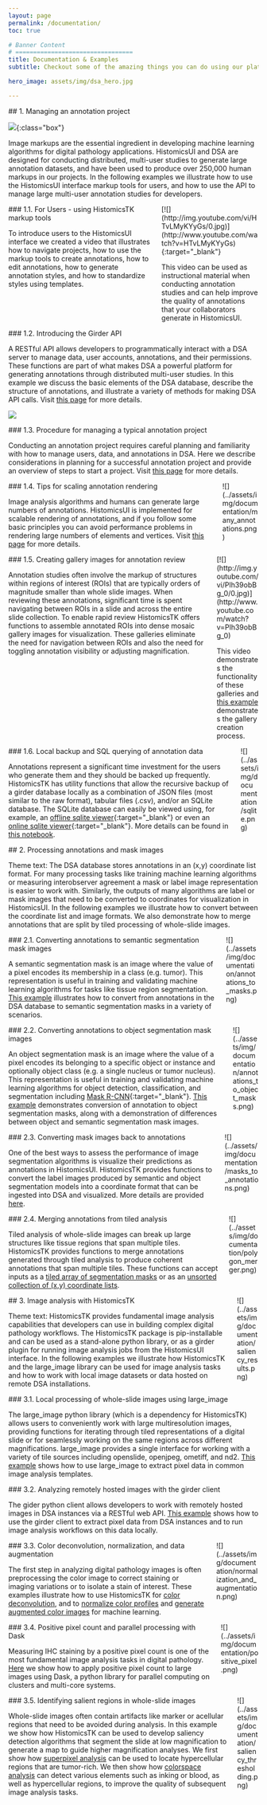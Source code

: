 ```yaml
---
layout: page
permalink: /documentation/
toc: true

# Banner Content
# =================================
title: Documentation & Examples
subtitle: Checkout some of the amazing things you can do using our platform.

hero_image: assets/img/dsa_hero.jpg

---
```


<div class="doc-main-section" markdown="1">
## 1. Managing an annotation project

![](../assets/img/documentation/annotation_interface.png){:class="box"}

Image markups are the essential ingredient in developing machine learning algorithms for digital pathology applications. HistomicsUI and DSA are designed for conducting distributed, multi-user studies to generate large annotation datasets, and have been used to produce over 250,000 human markups in our projects. In the following examples we illustrate how to use the HistomicsUI interface markup tools for users, and how to use the API to manage large multi-user annotation studies for developers.
</div>

<div class="doc-sub-section columns is-variable is-3">
<div class="column is-8" markdown="1">
### 1.1. For Users - using HistomicsTK markup tools

To introduce users to the HistomicsUI interface we created a video that illustrates how to navigate projects, how to use the markup tools to create annotations, how to edit annotations, how to generate annotation styles, and how to standardize styles using templates.
</div>

<div class="doc-image column is-4" markdown="1">
[![](http://img.youtube.com/vi/HTvLMyKYyGs/0.jpg)](http://www.youtube.com/watch?v=HTvLMyKYyGs){:target="_blank"}

This video can be used as instructional material when conducting annotation studies and can help improve the quality of annotations that your collaborators generate in HistomicsUI.
</div>
</div>

<div class="doc-sub-section" markdown="1">
### 1.2. Introducing the Girder API

A RESTful API allows developers to programmatically interact with a DSA server to manage data, user accounts, annotations, and their permissions. These functions are part of what makes DSA a powerful platform for generating annotations through distributed multi-user studies. In this example we discuss the basic elements of the DSA database, describe the structure of annotations, and illustrate a variety of methods for making DSA API calls. Visit [this page](https://digitalslidearchive.github.io/HistomicsTK/examples/introducing_the_girder_api) for more details.

![](../assets/img/documentation/annotation_definitions.png)

</div>

<div class="doc-sub-section" markdown="1">
### 1.3. Procedure for managing a typical annotation project

Conducting an annotation project requires careful planning and familiarity with how to manage users, data, and annotations in DSA. Here we describe considerations in planning for a successful annotation project and provide an overview of steps to start a project. Visit [this page](https://digitalslidearchive.github.io/HistomicsTK/examples/procedure_for_typical_annotation_project) for more details.
</div>

<div class="doc-sub-section columns is-variable is-3">
<div class="column is-8" markdown="1">
### 1.4. Tips for scaling annotation rendering

Image analysis algorithms and humans can generate large numbers of annotations. HistomicsUI is implemented for scalable rendering of annotations, and if you follow some basic principles you can avoid performance problems in rendering large numbers of elements and vertices. Visit [this page](https://digitalslidearchive.github.io/HistomicsTK/examples/tips_for_scalable_annotation_rendering) for more details.
</div>

<div class="doc-image column is-4" markdown="1">
![](../assets/img/documentation/many_annotations.png)
</div>
</div>

<div class="doc-sub-section columns is-variable is-3">
<div class="column is-8" markdown="1">
### 1.5. Creating gallery images for annotation review

Annotation studies often involve the markup of structures within regions of interest (ROIs) that are typically orders of magnitude smaller than whole slide images. When reviewing these annotations, significant time is spent navigating between ROIs in a slide and across the entire slide collection. To enable rapid review HistomicsTK offers functions to assemble annotated ROIs into dense mosaic gallery images for visualization. These galleries eliminate the need for navigation between ROIs and also the need for toggling annotation visibility or adjusting magnification.
</div>

<div class="doc-image column is-4" markdown="1">
[![](http://img.youtube.com/vi/Plh39obBg_0/0.jpg)](http://www.youtube.com/watch?v=Plh39obBg_0)

This video demonstrates the functionality of these galleries and [this example](https://digitalslidearchive.github.io/HistomicsTK/examples/creating_gallery_images_review) demonstrates the gallery creation process.
</div>
</div>

<div class="doc-sub-section columns is-variable is-3">
<div class="column is-8" markdown="1">
### 1.6. Local backup and SQL querying of annotation data

Annotations represent a significant time investment for the users who generate them and they should be backed up frequently. HistomicsTK has utility functions that allow the recursive backup of a girder database locally as a combination of JSON files (most similar to the raw format), tabular files (.csv), and/or an SQLite database. The SQLite database can easily be viewed using, for example, an [offline sqlite viewer](https://sqlitebrowser.org/dl/){:target="_blank"} or even an [online sqlite viewer](https://sqliteonline.com/){:target="_blank"}. More details can be found in [this notebook](https://digitalslidearchive.github.io/HistomicsTK/examples/annotation_database_backup_and_sql_parser).
</div>

<div class="doc-image column is-4" markdown="1">
![](../assets/img/documentation/sqlite.png)
</div>
</div>


<div class="doc-main-section" markdown="1">
## 2. Processing annotations and mask images

Theme text: The DSA database stores annotations in an (x,y) coordinate list format. For many processing tasks like training machine learning algorithms or measuring interobserver agreement a mask or label image representation is easier to work with. Similarly, the outputs of many algorithms are label or mask images that need to be converted to coordinates for visualization in HistomicsUI. In the following examples we illustrate how to convert between the coordinate list and image formats. We also demonstrate how to merge annotations that are split by tiled processing of whole-slide images.
</div>

<div class="doc-sub-section columns is-variable is-3">
<div class="column is-8" markdown="1">
### 2.1. Converting annotations to semantic segmentation mask images

A semantic segmentation mask is an image where the value of a pixel encodes its membership in a class (e.g. tumor). This representation is useful in training and validating machine learning algorithms for tasks like tissue region segmentation. [This example](https://digitalslidearchive.github.io/HistomicsTK/examples/annotations_to_semantic_segmentation_masks) illustrates how to convert from annotations in the DSA database to semantic segmentation masks in a variety of scenarios.
</div>

<div class="doc-image column is-4" markdown="1">
![](../assets/img/documentation/annotations_to_masks.png)
</div>
</div>

<div class="doc-sub-section columns is-variable is-3">
<div class="column is-8" markdown="1">
### 2.2. Converting annotations to object segmentation mask images

An object segmentation mask is an image where the value of a pixel encodes its belonging to a specific object or instance and optionally object class (e.g. a single nucleus or tumor nucleus). This representation is useful in training and validating machine learning algorithms for object detection, classification, and segmentation including [Mask R-CNN](https://arxiv.org/abs/1703.06870){:target="_blank"}. [This example](https://digitalslidearchive.github.io/HistomicsTK/examples/annotations_to_object_segmentation_masks) demonstrates conversion of annotation to object segmentation masks, along with a demonstration of differences between object and semantic segmentation mask images.
</div>

<div class="doc-image column is-4" markdown="1">
![](../assets/img/documentation/annotations_to_object_masks.png)
</div>
</div>

<div class="doc-sub-section columns is-variable is-3">
<div class="column is-8" markdown="1">
### 2.3. Converting mask images back to annotations

One of the best ways to assess the performance of image segmentation algorithms is visualize their predictions as annotations in HistomicsUI. HistomicsTK provides functions to convert the label images produced by semantic and object segmentation models into a coordinate format that can be ingested into DSA and visualized. More details are provided [here](https://digitalslidearchive.github.io/HistomicsTK/examples/segmentation_masks_to_annotations).
</div>

<div class="doc-image column is-4" markdown="1">
![](../assets/img/documentation/masks_to_annotations.png)
</div>
</div>

<div class="doc-sub-section columns is-variable is-3">
<div class="column is-8" markdown="1">
### 2.4. Merging annotations from tiled analysis

Tiled analysis of whole-slide images can break up large structures like tissue regions that span multiple tiles. HistomicsTK provides functions to merge annotations generated through tiled analysis to produce coherent annotations that span multiple tiles. These functions can accept inputs as a [tiled array of segmentation masks](https://digitalslidearchive.github.io/HistomicsTK/examples/polygon_merger_from_tiled_masks) or as an [unsorted collection of (x,y) coordinate lists](https://digitalslidearchive.github.io/HistomicsTK/examples/polygon_merger_using_rtree).
</div>

<div class="doc-image column is-4" markdown="1">
![](../assets/img/documentation/polygon_merger.png)
</div>
</div>


<div class="doc-main-section columns is-variable is-3">
<div class="column is-8" markdown="1">
## 3. Image analysis with HistomicsTK

Theme text: HistomicsTK provides fundamental image analysis capabilities that developers can use in building complex digital pathology workflows. The HistomicsTK package is pip-installable and can be used as a stand-alone python library, or as a girder plugin for running image analysis jobs from the HistomicsUI interface. In the following examples we illustrate how HistomicsTK and the large_image library can be used for image analysis tasks and how to work with local image datasets or data hosted on remote DSA installations.
</div>
<div class="doc-image column is-4" markdown="1">
![](../assets/img/documentation/saliency_results.png)
</div>
</div>

<div class="doc-sub-section" markdown="1">
### 3.1. Local processing of whole-slide images using large_image

The large_image python library (which is a dependency for HistomicsTK) allows users to conveniently work with large multiresolution images, providing functions for iterating through tiled representations of a digital slide or for seamlessly working on the same regions across different magnifications. large_image provides a single interface for working with a variety of tile sources including openslide, openjpeg, ometiff, and nd2. [This example](https://digitalslidearchive.github.io/HistomicsTK/examples/using_large_image) shows how to use large_image to extract pixel data in common image analysis templates.
</div>

<div class="doc-sub-section" markdown="1">
### 3.2. Analyzing remotely hosted images with the girder client

The gider python client allows developers to work with remotely hosted images in DSA instances via a RESTful web API. [This example](https://digitalslidearchive.github.io/HistomicsTK/examples/workflows) shows how to use the girder client to extract pixel data from DSA instances and to run image analysis workflows on this data locally.
</div>

<div class="doc-sub-section columns is-variable is-3">
<div class="column is-8" markdown="1">
### 3.3. Color deconvolution, normalization, and data augmentation

The first step in analyzing digital pathology images is often preprocessing the color image to correct staining or imaging variations or to isolate a stain of interest. These examples illustrate how to use HistomicsTK for [color deconvolution](https://digitalslidearchive.github.io/HistomicsTK/examples/color_deconvolution), and to [normalize color profiles](https://digitalslidearchive.github.io/HistomicsTK/examples/color_normalization_and_augmentation) and [generate augmented color images](https://digitalslidearchive.github.io/HistomicsTK/examples/color_normalization_and_augmentation) for machine learning.
</div>
<div class="doc-image column is-4" markdown="1">
![](../assets/img/documentation/normalization_and_augmentation.png)
</div>
</div>

<div class="doc-sub-section columns is-variable is-3">
<div class="column is-8" markdown="1">
### 3.4. Positive pixel count and parallel processing with Dask

Measuring IHC staining by a positive pixel count  is one of the most fundamental image analysis tasks in digital pathology. [Here](https://digitalslidearchive.github.io/HistomicsTK/examples/positive_pixel_count) we show how to apply positive pixel count to large images using Dask, a python library for parallel computing on clusters and multi-core systems.
</div>
<div class="doc-image column is-4" markdown="1">
![](../assets/img/documentation/positive_pixel.png)
</div>
</div>

<div class="doc-sub-section columns is-variable is-3">
<div class="column is-8" markdown="1">
### 3.5. Identifying salient regions in whole-slide images

Whole-slide images often contain artifacts like marker or acellular regions that need to be avoided during analysis. In this example we show how HistomicsTK can be used to develop saliency detection algorithms that segment the slide at low magnification to generate a map to guide higher magnification analyses. We first show how [superpixel analysis](https://digitalslidearchive.github.io/HistomicsTK/examples/semantic_segmentation_superpixel_approach) can be used to locate hypercellular regions that are tumor-rich. We then show how [colorspace analysis](https://digitalslidearchive.github.io/HistomicsTK/examples/semantic_segmentation_color_thresholding_approach) can detect various elements such as inking or blood, as well as hypercellular regions, to improve the quality of subsequent image analysis tasks.
</div>
<div class="doc-image column is-4" markdown="1">
![](../assets/img/documentation/saliency_thresholding.png)
</div>
</div>
